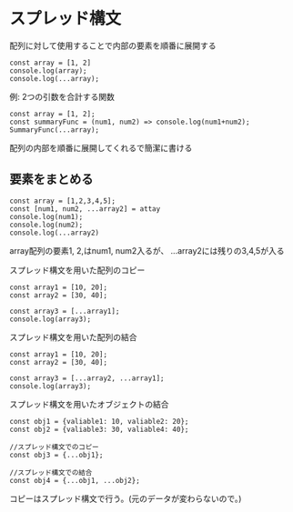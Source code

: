 # スプレッド構文
配列に対して使用することで内部の要素を順番に展開する

~~~
const array = [1, 2]
console.log(array);
console.log(...array);
~~~

例: 2つの引数を合計する関数
~~~
const array = [1, 2];
const summaryFunc = (num1, num2) => console.log(num1+num2);
SummaryFunc(...array);
~~~

配列の内部を順番に展開してくれるで簡潔に書ける

## 要素をまとめる
~~~
const array = [1,2,3,4,5];
const [num1, num2, ...array2] = attay
console.log(num1);
console.log(num2);
console.log(...array2)
~~~

array配列の要素1, 2,はnum1, num2入るが、
...array2には残りの3,4,5が入る

スプレッド構文を用いた配列のコピー
~~~
const array1 = [10, 20];
const array2 = [30, 40];

const array3 = [...array1];
console.log(array3);
~~~

スプレッド構文を用いた配列の結合
~~~
const array1 = [10, 20];
const array2 = [30, 40];

const array3 = [...array2, ...array1];
console.log(array3);
~~~

スプレッド構文を用いたオブジェクトの結合
~~~
const obj1 = {valiable1: 10, valiable2: 20};
const obj2 = {valiable3: 30, valiable4: 40};

//スプレッド構文でのコピー
const obj3 = {...obj1};

//スプレッド構文での結合
const obj4 = {...obj1, ...obj2};
~~~

コピーはスプレッド構文で行う。(元のデータが変わらないので。)



